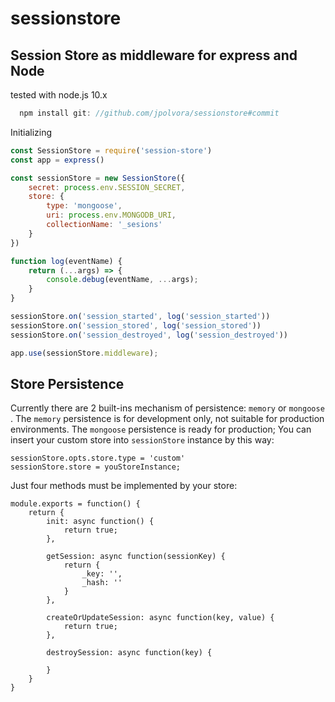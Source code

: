 # sessionstore

## Session Store as middleware for express and Node

tested with node.js 10.x

```javascript
  npm install git: //github.com/jpolvora/sessionstore#commit
```

Initializing

```javascript
const SessionStore = require('session-store')
const app = express()

const sessionStore = new SessionStore({
    secret: process.env.SESSION_SECRET,
    store: {
        type: 'mongoose',
        uri: process.env.MONGODB_URI,
        collectionName: '_sesions'
    }
})

function log(eventName) {
    return (...args) => {
        console.debug(eventName, ...args);
    }
}

sessionStore.on('session_started', log('session_started'))
sessionStore.on('session_stored', log('session_stored'))
sessionStore.on('session_destroyed', log('session_destroyed'))

app.use(sessionStore.middleware);
```

## Store Persistence

Currently there are 2 built-ins mechanism of persistence: `memory` or `mongoose` .
The `memory` persistence is for development only, not suitable for production environments.
The `mongoose` persistence is ready for production; 
You can insert your custom store into `sessionStore` instance by this way:

```
sessionStore.opts.store.type = 'custom'
sessionStore.store = youStoreInstance;
```

Just four methods must be implemented by your store:

```
module.exports = function() {
    return {
        init: async function() {
            return true;
        },

        getSession: async function(sessionKey) {
            return {
                _key: '',
                _hash: ''
            }
        },

        createOrUpdateSession: async function(key, value) {
            return true;
        },

        destroySession: async function(key) {

        }
    }
}
```

